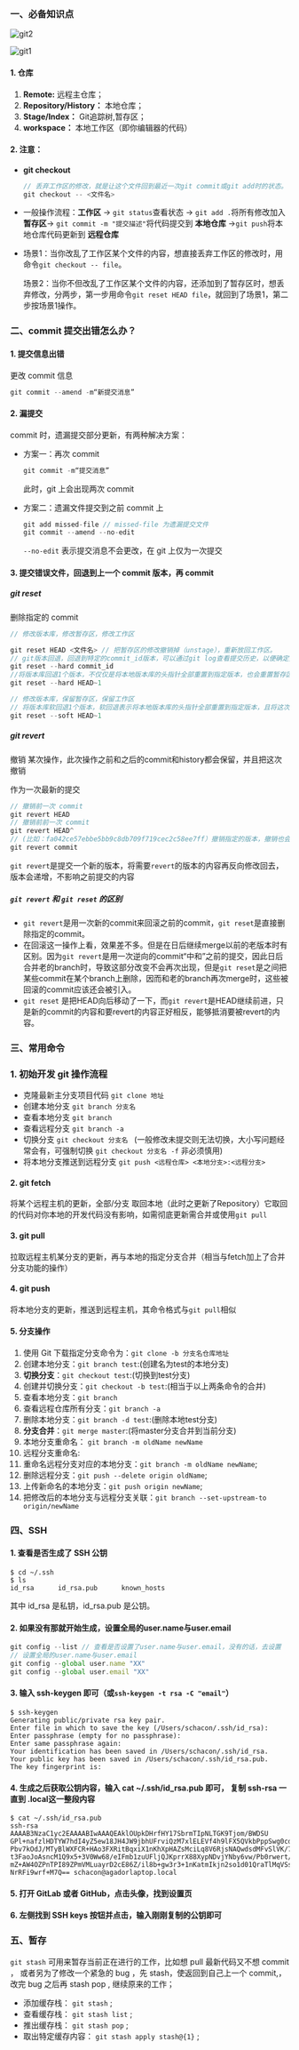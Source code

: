 ### 一、必备知识点


![git2](https://user-images.githubusercontent.com/19721451/56352098-1d71d700-6201-11e9-9c1b-2d1242749a49.jpeg)

![git1](https://user-images.githubusercontent.com/19721451/56352112-2498e500-6201-11e9-84f9-cae3f7f27632.png)

#### 1. 仓库

1.  **Remote:** 远程主仓库；
2.  **Repository/History：** 本地仓库；
3.  **Stage/Index：** Git追踪树,暂存区；
4.  **workspace：** 本地工作区（即你编辑器的代码）

#### 2. 注意：

- **git checkout**

  ```js
  // 丢弃工作区的修改，就是让这个文件回到最近一次git commit或git add时的状态。
  git checkout -- <文件名>
  ```

- 一般操作流程：**工作区** -> `git status`查看状态 -> `git add .`将所有修改加入**暂存区**-> `git commit -m "提交描述"`将代码提交到 **本地仓库** ->`git push`将本地仓库代码更新到 **远程仓库**

- 场景1：当你改乱了工作区某个文件的内容，想直接丢弃工作区的修改时，用命令`git checkout -- file`。

  场景2：当你不但改乱了工作区某个文件的内容，还添加到了暂存区时，想丢弃修改，分两步，第一步用命令`git reset HEAD file`，就回到了场景1，第二步按场景1操作。



### 二、commit 提交出错怎么办？

#### 1.  提交信息出错

更改 commit 信息

```js
git commit --amend -m“新提交消息”
```



#### 2. 漏提交

commit 时，遗漏提交部分更新，有两种解决方案：

- 方案一：再次 commit

  ```js
  git commit -m“提交消息”
  ```

  此时，git 上会出现两次 commit

- 方案二：遗漏文件提交到之前 commit 上

  ```js
  git add missed-file // missed-file 为遗漏提交文件
  git commit --amend --no-edit
  ```

  `--no-edit` 表示提交消息不会更改，在 git 上仅为一次提交



#### 3. 提交错误文件，回退到上一个 commit 版本，再 commit

##### git reset

删除指定的 commit

```js
// 修改版本库，修改暂存区，修改工作区

git reset HEAD <文件名> // 把暂存区的修改撤销掉（unstage），重新放回工作区。
// git版本回退，回退到特定的commit_id版本，可以通过git log查看提交历史，以便确定要回退到哪个版本(commit 之后的即为ID);
git reset --hard commit_id 
//将版本库回退1个版本，不仅仅是将本地版本库的头指针全部重置到指定版本，也会重置暂存区，并且会将工作区代码也回退到这个版本
git reset --hard HEAD~1

// 修改版本库，保留暂存区，保留工作区
// 将版本库软回退1个版本，软回退表示将本地版本库的头指针全部重置到指定版本，且将这次提交之后的所有变更都移动到暂存区。
git reset --soft HEAD~1
```



##### git revert

撤销 某次操作，此次操作之前和之后的commit和history都会保留，并且把这次撤销

作为一次最新的提交

```js
// 撤销前一次 commit
git revert HEAD
// 撤销前前一次 commit
git revert HEAD^
// (比如：fa042ce57ebbe5bb9c8db709f719cec2c58ee7ff）撤销指定的版本，撤销也会作为一次提交进行保存。
git revert commit
```

`git revert`是提交一个新的版本，将需要`revert`的版本的内容再反向修改回去，
版本会递增，不影响之前提交的内容



#####  `git revert` 和 `git reset` 的区别

- `git revert`是用一次新的commit来回滚之前的commit，`git reset`是直接删除指定的commit。 
- 在回滚这一操作上看，效果差不多。但是在日后继续merge以前的老版本时有区别。因为`git revert`是用一次逆向的commit“中和”之前的提交，因此日后合并老的branch时，导致这部分改变不会再次出现，但是`git reset`是之间把某些commit在某个branch上删除，因而和老的branch再次merge时，这些被回滚的commit应该还会被引入。 
- `git reset` 是把HEAD向后移动了一下，而`git revert`是HEAD继续前进，只是新的commit的内容和要revert的内容正好相反，能够抵消要被revert的内容。



### 三、常用命令

### 1. 初始开发 git 操作流程

- 克隆最新主分支项目代码 `git clone 地址` 
- 创建本地分支 `git branch 分支名` 
- 查看本地分支 `git branch` 
- 查看远程分支 `git branch -a`
- 切换分支  `git checkout 分支名 ` (一般修改未提交则无法切换，大小写问题经常会有，可强制切换  `git checkout 分支名 -f`  非必须慎用)
- 将本地分支推送到远程分支 `git push <远程仓库> <本地分支>:<远程分支>` 

#### 2. git fetch

将某个远程主机的更新，全部/分支 取回本地（此时之更新了Repository）它取回的代码对你本地的开发代码没有影响，如需彻底更新需合并或使用`git pull`

#### 3. git pull

拉取远程主机某分支的更新，再与本地的指定分支合并（相当与fetch加上了合并分支功能的操作）

#### 4. git push

将本地分支的更新，推送到远程主机，其命令格式与`git pull`相似

#### 5. 分支操作

1. 使用 Git 下载指定分支命令为：`git clone -b 分支名仓库地址`
2. 创建本地分支：`git branch test`:(创建名为test的本地分支)
3. **切换分支**：`git checkout test`:(切换到test分支)
4. 创建并切换分支：`git checkout -b test`:(相当于以上两条命令的合并)
5. 查看本地分支：`git branch`
6. 查看远程仓库所有分支：`git branch -a`
7. 删除本地分支：`git branch -d test`:(删除本地test分支)
8. **分支合并**：`git merge master`:(将master分支合并到当前分支)
9. 本地分支重命名： `git branch -m oldName newName`
10. 远程分支重命名:
   1. 重命名远程分支对应的本地分支：`git branch -m oldName newName`;
   2. 删除远程分支：`git push --delete origin oldName`;
   3. 上传新命名的本地分支：`git push origin newName`;
   4. 把修改后的本地分支与远程分支关联：`git branch --set-upstream-to origin/newName`



### 四、SSH

#### 1. 查看是否生成了 SSH 公钥

```
$ cd ~/.ssh
$ ls
id_rsa      id_rsa.pub      known_hosts
```

其中 id_rsa 是私钥，id_rsa.pub 是公钥。

#### 2. 如果没有那就开始生成，设置全局的user.name与user.email

```js
git config --list // 查看是否设置了user.name与user.email，没有的话，去设置
// 设置全局的user.name与user.email
git config --global user.name "XX"
git config --global user.email "XX"
```

#### 3. 输入 ssh-keygen 即可（或`ssh-keygen -t rsa -C "email"`）

```
$ ssh-keygen
Generating public/private rsa key pair.
Enter file in which to save the key (/Users/schacon/.ssh/id_rsa):
Enter passphrase (empty for no passphrase):
Enter same passphrase again:
Your identification has been saved in /Users/schacon/.ssh/id_rsa.
Your public key has been saved in /Users/schacon/.ssh/id_rsa.pub.
The key fingerprint is:
```

#### 4. 生成之后获取公钥内容，输入 cat ~/.ssh/id_rsa.pub 即可， 复制 ssh-rsa 一直到 .local这一整段内容

```
$ cat ~/.ssh/id_rsa.pub
ssh-rsa AAAAB3NzaC1yc2EAAAABIwAAAQEAklOUpkDHrfHY17SbrmTIpNLTGK9Tjom/BWDSU
GPl+nafzlHDTYW7hdI4yZ5ew18JH4JW9jbhUFrviQzM7xlELEVf4h9lFX5QVkbPppSwg0cda3
Pbv7kOdJ/MTyBlWXFCR+HAo3FXRitBqxiX1nKhXpHAZsMciLq8V6RjsNAQwdsdMFvSlVK/7XA
t3FaoJoAsncM1Q9x5+3V0Ww68/eIFmb1zuUFljQJKprrX88XypNDvjYNby6vw/Pb0rwert/En
mZ+AW4OZPnTPI89ZPmVMLuayrD2cE86Z/il8b+gw3r3+1nKatmIkjn2so1d01QraTlMqVSsbx
NrRFi9wrf+M7Q== schacon@agadorlaptop.local
```

#### 5. 打开 GitLab 或者 GitHub，点击头像，找到设置页

#### 6. 左侧找到 SSH keys 按钮并点击，输入刚刚复制的公钥即可



### 五、暂存 

`git stash` 可用来暂存当前正在进行的工作，比如想 pull 最新代码又不想 commit ， 或者另为了修改一个紧急的 bug ，先 stash，使返回到自己上一个 commit,，改完 bug 之后再 stash pop , 继续原来的工作；

- 添加缓存栈： `git stash` ;
- 查看缓存栈： `git stash list` ;
- 推出缓存栈： `git stash pop` ;
- 取出特定缓存内容： `git stash apply stash@{1}` ;